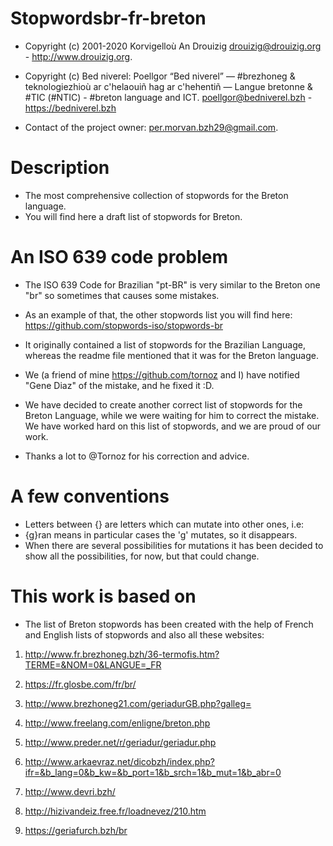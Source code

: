 # Stopwordsbr-fr-breton

- Copyright (c) 2001-2020 Korvigelloù An Drouizig
drouizig@drouizig.org - http://www.drouizig.org.
- Copyright (c) Bed niverel: Poellgor “Bed niverel” — #brezhoneg & teknologiezhioù ar c'helaouiñ hag ar c'hehentiñ — Langue bretonne & #TIC (#NTIC) - #breton language and ICT.
poellgor@bedniverel.bzh - https://bedniverel.bzh

- Contact of the project owner: per.morvan.bzh29@gmail.com.

# Description

- The most comprehensive collection of stopwords for the Breton language.
- You will find here a draft list of stopwords for Breton.

# An ISO 639 code problem

- The ISO 639 Code for Brazilian "pt-BR" is very similar to the Breton one "br" so sometimes that causes some mistakes.

- As an example of that, the other stopwords list you will find here: https://github.com/stopwords-iso/stopwords-br

- It originally contained a list of stopwords for the Brazilian Language, whereas the readme file mentioned that it was for the Breton language.

- We (a friend of mine https://github.com/tornoz and I) have notified "Gene Diaz" of the mistake, and he fixed it :D.

- We have decided to create another correct list of stopwords for the Breton Language, while we were waiting for him to correct the mistake. We have worked hard on this list of stopwords, and we are proud of our work.

- Thanks a lot to @Tornoz for his correction and advice.

# A few conventions

- Letters between {} are letters which can mutate into other ones, i.e:
- {g}ran means in particular cases the 'g' mutates, so it disappears.
-  When there are several possibilities for mutations it has been decided to show all the possibilities, for now, but that could change.

# This work is based on

- The list of Breton stopwords has been created with the help of French and English lists of stopwords and also all these websites:

1. http://www.fr.brezhoneg.bzh/36-termofis.htm?TERME=&NOM=0&LANGUE=_FR

2. https://fr.glosbe.com/fr/br/

3. http://www.brezhoneg21.com/geriadurGB.php?galleg=

4. http://www.freelang.com/enligne/breton.php

5. http://www.preder.net/r/geriadur/geriadur.php

6. http://www.arkaevraz.net/dicobzh/index.php?ifr=&b_lang=0&b_kw=&b_port=1&b_srch=1&b_mut=1&b_abr=0

7. http://www.devri.bzh/

8. http://hizivandeiz.free.fr/loadnevez/210.htm

9. https://geriafurch.bzh/br
